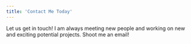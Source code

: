 ```yaml
---
title: 'Contact Me Today'
---
```


Let us get in touch! I am always meeting new people and working on new and exciting potential projects. Shoot me an email!